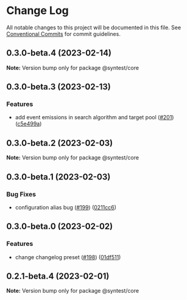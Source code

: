 # Change Log

All notable changes to this project will be documented in this file.
See [Conventional Commits](https://conventionalcommits.org) for commit guidelines.

## 0.3.0-beta.4 (2023-02-14)

**Note:** Version bump only for package @syntest/core

## 0.3.0-beta.3 (2023-02-13)

### Features

- add event emissions in search algorithm and target pool ([#201](https://github.com/syntest-framework/syntest-core/issues/201)) ([c5e499a](https://github.com/syntest-framework/syntest-core/commit/c5e499af53097b6881416528d914795f67ab541d))

## 0.3.0-beta.2 (2023-02-03)

**Note:** Version bump only for package @syntest/core

## 0.3.0-beta.1 (2023-02-03)

### Bug Fixes

- configuration alias bug ([#199](https://github.com/syntest-framework/syntest-core/issues/199)) ([0211cc6](https://github.com/syntest-framework/syntest-core/commit/0211cc63ffb97005d0f4eb8de1fe6b0772822b82))

## 0.3.0-beta.0 (2023-02-02)

### Features

- change changelog preset ([#198](https://github.com/syntest-framework/syntest-core/issues/198)) ([01df511](https://github.com/syntest-framework/syntest-core/commit/01df511a936cce6851259a512b6ea70760ad8dd4))

## 0.2.1-beta.4 (2023-02-01)

**Note:** Version bump only for package @syntest/core
